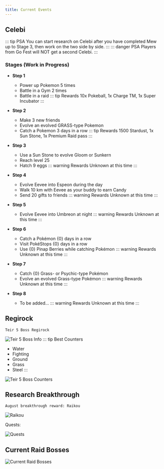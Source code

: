 ```yaml
---
title: Current Events
---
```


## Celebi
::: tip PSA
You can start research on Celebi after you have completed Mew up to Stage 3, then work on the two side by side.
:::
::: danger PSA
Players from Go Fest will NOT get a second Celebi.
:::

### Stages (Work in Progress)

* **Step 1**
  * Power up Pokemon 5 times
  * Battle in a Gym 2 times
  * Battle in a raid
::: tip Rewards
10x Pokeball, 1x Charge TM, 1x Super Incubator
:::

* **Step 2**
  * Make 3 new friends
  * Evolve an evolved GRASS-type Pokemon
  * Catch a Pokemon 3 days in a row
::: tip Rewards
1500 Stardust, 1x Sun Stone, 1x Premium Raid pass
:::

* **Step 3**
  * Use a Sun Stone to evolve Gloom or Sunkern
  * Reach level 25
  * Hatch 9 eggs
::: warning Rewards
Unknown at this time
:::

* **Step 4**
  * Evolve Eevee into Espeon during the day
  * Walk 10 km with Eevee as your buddy to earn Candy
  * Send 20 gifts to friends
::: warning Rewards
Unknown at this time
:::

* **Step 5**
  * Evolve Eevee into Umbreon at night
::: warning Rewards
Unknown at this time
:::

* **Step 6**
  * Catch a Pokémon {0} days in a row
  * Visit PokéStops {0} days in a row
  * Use {0} Pinap Berries while catching Pokémon
::: warning Rewards
Unknown at this time
:::

* **Step 7**
  * Catch {0} Grass- or Psychic-type Pokémon
  * Evolve an evolved Grass-type Pokémon
::: warning Rewards
Unknown at this time
:::

* **Step 8**
  * To be added…
::: warning Rewards
Unknown at this time
:::


## Regirock
```
Teir 5 Boss Regirock
```
![Teir 5 Boss Info](/img/t5Core.jpg)
::: tip Best Counters
* Water
* Fighting
* Ground
* Grass
* Steel
:::

![Teir 5 Boss Counters](/img/t5Counters.jpg)

## Research Breakthrough
```
August breakthrough reward: Raikou
```
![Raikou](/img/raikou.jpg)

Quests:

![Quests](/img/monthlyQuests.jpg)



## Current Raid Bosses

![Current Raid Bosses](/img/currentBosses.jpg)
